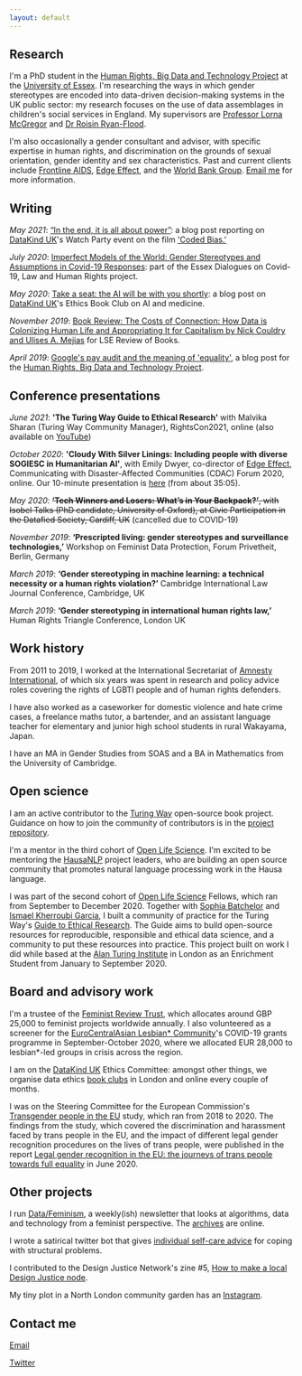 ```yaml
---
layout: default
---
```


## Research

I'm a PhD student in the [Human Rights, Big Data and Technology Project](https://hrbdt.ac.uk/) at the [University of Essex](https://www.essex.ac.uk/). 
I'm researching the ways in which gender stereotypes are encoded into data-driven decision-making systems in the UK public sector: 
my research focuses on the use of data assemblages in children's social services in England. 
My supervisors are [Professor Lorna McGregor](https://www.essex.ac.uk/people/mcgre64903/lorna-mcgregor) and [Dr Roisin Ryan-Flood](https://www.essex.ac.uk/people/ryanf84501/roisin-ryan-flood).

I'm also occasionally a gender consultant and advisor, with specific expertise in human rights, and discrimination on the grounds of sexual orientation, gender identity and sex characteristics. 
Past and current clients include [Frontline AIDS](https://frontlineaids.org/), [Edge Effect](https://www.edgeeffect.org/), and the [World Bank Group](https://www.worldbank.org/). 
[Email me](mailto:laura.carter@essex.ac.uk) for more information.

## Writing

_May 2021_: [“In the end, it is all about power”](https://medium.com/datakinduk/in-the-end-it-is-all-about-power-datakind-uks-coded-bias-watch-party-ea5ae5b9afe): a blog post reporting on [DataKind UK](https://www.datakind.org/chapters/datakind-uk)'s Watch Party event on the film ['Coded Bias.'](https://www.codedbias.com/)

_July 2020_: [Imperfect Models of the World: Gender Stereotypes and Assumptions in Covid-19 Responses](http://repository.essex.ac.uk/28041/): part of the Essex Dialogues on Covid-19, Law and Human Rights project.

_May 2020_: [Take a seat: the AI will be with you shortly](https://medium.com/datakinduk/take-a-seat-the-ai-will-be-with-you-shortly-20b29699ee46): a blog post on [DataKind UK](https://www.datakind.org/chapters/datakind-uk)'s Ethics Book Club on AI and medicine.

_November 2019_: [Book Review: The Costs of Connection: How Data is Colonizing Human Life and Appropriating It for Capitalism by Nick Couldry and Ulises A. Mejias](https://blogs.lse.ac.uk/lsereviewofbooks/2019/11/19/book-review-the-costs-of-connection-how-data-is-colonizing-human-life-and-appropriating-it-for-capitalism-by-nick-couldry-and-ulises-a-mejias/) for LSE Review of Books.

_April 2019_: [Google's pay audit and the meaning of 'equality'](https://hrcessex.wordpress.com/2019/04/23/googles-pay-audit-and-the-meaning-of-equality/), a blog post for the [Human Rights, Big Data and Technology Project](https://hrbdt.ac.uk/).

## Conference presentations

_June 2021_: **'The Turing Way Guide to Ethical Research'** with Malvika Sharan (Turing Way Community Manager), RightsCon2021, online (also available on [YouTube](https://www.youtube.com/watch?v=4_UrmiVv4bI&list=PLBxcQEfGu3DkSOD-LbW5BxFIBvAgHvGHe&t=1s))

_October 2020_: **'Cloudy With Silver Linings: Including people with diverse SOGIESC in Humanitarian AI'**, with Emily Dwyer, co-director of [Edge Effect](https://www.edgeeffect.org/), Communicating with Disaster-Affected Communities (CDAC) Forum 2020, online. Our 10-minute presentation is [here](https://www.youtube.com/watch?v=LsdogXR0pQU&list=PLCsaGtm-xLw6vGHG2AK-Guc5DCto77Dsi&index=3) (from about 35:05).

_May 2020_: ~~**‘Tech Winners and Losers: What’s in Your Backpack?’**, with Isobel Talks (PhD candidate, University of Oxford), at Civic Participation in the Datafied Society, Cardiff, UK~~ (cancelled due to COVID-19) 

_November 2019_: **‘Prescripted living: gender stereotypes and surveillance technologies,’** Workshop on Feminist Data Protection, Forum Privetheit, Berlin, Germany

_March 2019_: **‘Gender stereotyping in machine learning: a technical necessity or a human rights violation?’** Cambridge International Law Journal Conference, Cambridge, UK

_March 2019_: **‘Gender stereotyping in international human rights law,’** Human Rights Triangle Conference, London UK

## Work history

From 2011 to 2019, I worked at the International Secretariat of [Amnesty International](https://www.amnesty.org/en/), of which six years was spent in research and policy advice roles covering the rights of LGBTI people and of human rights defenders.

I have also worked as a caseworker for domestic violence and hate crime cases, a freelance maths tutor, a bartender, and an assistant language teacher for elementary and junior high school students in rural Wakayama, Japan.

I have an MA in Gender Studies from SOAS and a BA in Mathematics from the University of Cambridge.

## Open science 

I am an active contributor to the [Turing Way](https://the-turing-way.netlify.app/welcome) open-source book project.
Guidance on how to join the community of contributors is in the [project repository](https://github.com/alan-turing-institute/the-turing-way/blob/master/CONTRIBUTING.md).

I'm a mentor in the third cohort of [Open Life Science](https://openlifesci.org/).
I'm excited to be mentoring the [HausaNLP](https://github.com/hausanlp) project leaders, who are building an open source community that promotes natural language processing work in the Hausa language.

I was part of the second cohort of [Open Life Science](https://openlifesci.org/) Fellows, which ran from September to December 2020. 
Together with [Sophia Batchelor](https://twitter.com/brainonsilicon) and [Ismael Kherroubi Garcia](https://twitter.com/ismaelkhergar), I built a community of practice for the Turing Way's [Guide to Ethical Research](https://the-turing-way.netlify.app/ethical-research/ethical-research.html). 
The Guide aims to build open-source resources for reproducible, responsible and ethical data science, and a community to put these resources into practice. 
This project built on work I did while based at the [Alan Turing Institute](https://www.turing.ac.uk/) in London as an Enrichment Student from January to September 2020.

## Board and advisory work

I'm a trustee of the [Feminist Review Trust](http://www.feminist-review-trust.com/), which allocates around GBP 25,000 to feminist projects worldwide annually. 
I also volunteered as a screener for the [EuroCentralAsian Lesbian* Community](https://europeanlesbianconference.org/)'s COVID-19 grants programme in September-October 2020, where we allocated EUR 28,000 to lesbian*-led groups in crisis across the region.

I am on the [DataKind UK](https://www.datakind.org/chapters/datakind-uk) Ethics Committee: amongst other things, we organise data ethics [book clubs](https://www.eventbrite.co.uk/o/datakind-uk-4112514489) in London and online every couple of months.

I was on the Steering Committee for the European Commission's [Transgender people in the EU](https://ec.europa.eu/info/policies/justice-and-fundamental-rights/combatting-discrimination/lesbian-gay-bi-trans-and-intersex-equality/study-transgender-people-eu_en) study, which ran from 2018 to 2020.
The findings from the study, which covered the discrimination and harassment faced by trans people in the EU, and the impact of different legal gender recognition procedures on the lives of trans people, were published in the report [Legal gender recognition in the EU: the journeys of trans people towards full equality](https://ec.europa.eu/info/policies/justice-and-fundamental-rights/combatting-discrimination/lesbian-gay-bi-trans-and-intersex-equality/studies-and-research-lgbti-equality_en) in June 2020.

## Other projects

I run [Data/Feminism](https://tinyletter.com/data-feminism), a weekly(ish) newsletter that looks at algorithms, data and technology from a feminist perspective. The [archives](https://tinyletter.com/data-feminism/archive) are online.

I wrote a satirical twitter bot that gives [individual self-care advice](https://twitter.com/lifeadvicebot) for coping with structural problems.

I contributed to the Design Justice Network's zine #5, [How to make a local Design Justice node](https://designjustice.org/zines).

My tiny plot in a North London community garden has an [Instagram](https://www.instagram.com/lauragardenn7/).

## Contact me

[Email](mailto:laura.carter@essex.ac.uk)

[Twitter](https://twitter.com/LauraC_rter)
